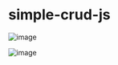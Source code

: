 # simple-crud-js

![image](https://user-images.githubusercontent.com/110045968/185536439-05737377-8132-4832-b0b0-b901f10231e0.png)

![image](https://user-images.githubusercontent.com/110045968/185536476-ce3747aa-1585-4724-acce-15cbebf3c120.png)
